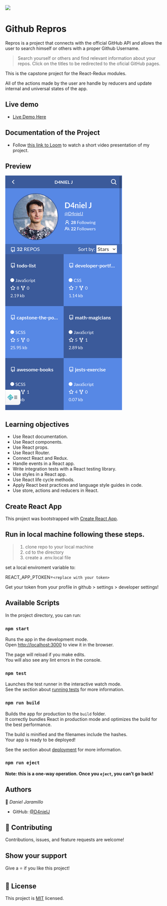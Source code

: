 ![](https://img.shields.io/badge/Microverse-blueviolet)

# Github Repros

Repros is a project that connects with the official GitHub API and allows the user to search himself or others with a proper Github Username.

> Search yourself or others and find relevant information about your repos.
> Click on the titles to be redirected to the oficial GitHub pages.

This is the capstone project for the React-Redux modules.

All of the actions made by the user are handle by reducers and update internal and universal states of the app.

## Live demo

* [Live Demo Here](https://613babebfa12d100075af5a6--nifty-goldberg-ee208d.netlify.app/)

## Documentation of the Project

* Follow [this link to Loom](https://www.loom.com/share/21ca7fec4cb443a2bafaf870162e0426) to watch a short video presentation of my project.

## Preview

![](./screenshot.png)

## Learning objectives

- Use React documentation.
- Use React components.
- Use React props.
- Use React Router.
- Connect React and Redux.
- Handle events in a React app.
- Write integration tests with a React testing library.
- Use styles in a React app.
- Use React life cycle methods.
- Apply React best practices and language style guides in code.
- Use store, actions and reducers in React.

## Create React App

This project was bootstrapped with [Create React App](https://github.com/facebook/create-react-app).

## Run in local machine following these steps.

> 1. clone repo to your local machine
> 2. cd to the directory
> 3. create a .env.local file

set a local enviroment variable to:

REACT_APP_PTOKEN=`<replace with your token>`

Get your token from your profile in github > settings > developer settings!

## Available Scripts

In the project directory, you can run:

### `npm start`

Runs the app in the development mode.\
Open [http://localhost:3000](http://localhost:3000) to view it in the browser.

The page will reload if you make edits.\
You will also see any lint errors in the console.

### `npm test`

Launches the test runner in the interactive watch mode.\
See the section about [running tests](https://facebook.github.io/create-react-app/docs/running-tests) for more information.

### `npm run build`

Builds the app for production to the `build` folder.\
It correctly bundles React in production mode and optimizes the build for the best performance.

The build is minified and the filenames include the hashes.\
Your app is ready to be deployed!

See the section about [deployment](https://facebook.github.io/create-react-app/docs/deployment) for more information.

### `npm run eject`

**Note: this is a one-way operation. Once you `eject`, you can’t go back!**

## Authors

👤 _Daniel Jaramillo_

- GitHub: [@D4nielJ](https://github.com/d4nielj)

## 🤝 Contributing

Contributions, issues, and feature requests are welcome!

## Show your support

Give a ⭐️ if you like this project!

## 📝 License

This project is [MIT](./MIT.md) licensed.
